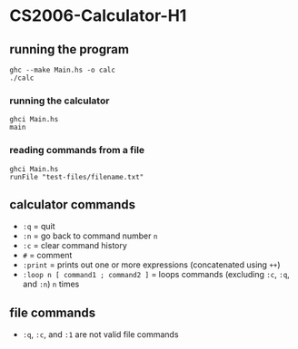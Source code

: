 # CS2006-Calculator-H1

## running the program
```
ghc --make Main.hs -o calc 
./calc
```

### running the calculator 
```
ghci Main.hs 
main
```

### reading commands from a file 
```
ghci Main.hs 
runFile "test-files/filename.txt"
```

## calculator commands 
- `:q` = quit
- `:n` = go back to command number `n`
- `:c` = clear command history
- `#`  = comment
- `:print` = prints out one or more expressions (concatenated using `++`)
- `:loop n [ command1 ; command2 ]` = loops commands (excluding `:c`, `:q`, and `:n`) `n` times

## file commands 
- `:q`, `:c`, and `:1` are not valid file commands
